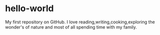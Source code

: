 # hello-world
My first repository on GitHub.
I love reading,writing,cooking,exploring the wonder's of nature and most of all spending time with my family.
